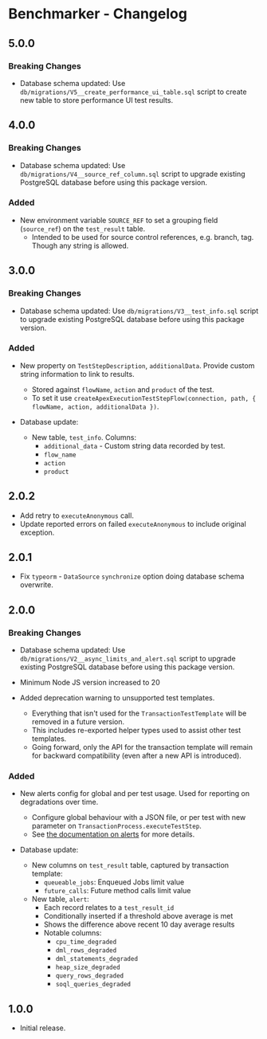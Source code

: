 # Benchmarker - Changelog

## 5.0.0

### Breaking Changes

- Database schema updated: Use `db/migrations/V5__create_performance_ui_table.sql` script to create new table to store performance UI test results.

## 4.0.0

### Breaking Changes

- Database schema updated: Use `db/migrations/V4__source_ref_column.sql` script to upgrade existing PostgreSQL database before using this package version.

### Added

- New environment variable `SOURCE_REF` to set a grouping field (`source_ref`) on the `test_result` table.
  - Intended to be used for source control references, e.g. branch, tag. Though any string is allowed.

## 3.0.0

### Breaking Changes

- Database schema updated: Use `db/migrations/V3__test_info.sql` script to upgrade existing PostgreSQL database before using this package version.

### Added

- New property on `TestStepDescription`, `additionalData`. Provide custom string information to link to results.
  - Stored against `flowName`, `action` and `product` of the test.
  - To set it use `createApexExecutionTestStepFlow(connection, path, { flowName, action, additionalData })`.

- Database update:
  - New table, `test_info`. Columns:
    - `additional_data` - Custom string data recorded by test.
    - `flow_name`
    - `action`
    - `product`

## 2.0.2

- Add retry to `executeAnonymous` call.
- Update reported errors on failed `executeAnonymous` to include original exception.

## 2.0.1

- Fix `typeorm` - `DataSource` `synchronize` option doing database schema overwrite.

## 2.0.0

### Breaking Changes

- Database schema updated: Use `db/migrations/V2__async_limits_and_alert.sql` script to upgrade existing PostgreSQL database before using this package version.

- Minimum Node JS version increased to 20

- Added deprecation warning to unsupported test templates.
  - Everything that isn't used for the `TransactionTestTemplate` will be removed in a future version.
  - This includes re-exported helper types used to assist other test templates.
  - Going forward, only the API for the transaction template will remain for backward compatibility (even after a new API is introduced).

### Added

- New alerts config for global and per test usage. Used for reporting on degradations over time.
  - Configure global behaviour with a JSON file, or per test with new parameter on `TransactionProcess.executeTestStep`.
  - See [the documentation on alerts](./docs/user/alerts.md) for more details.

- Database update:
  - New columns on `test_result` table, captured by transaction template:
    - `queueable_jobs`: Enqueued Jobs limit value
    - `future_calls`: Future method calls limit value
  - New table, `alert`:
    - Each record relates to a `test_result_id`
    - Conditionally inserted if a threshold above average is met
    - Shows the difference above recent 10 day average results
    - Notable columns:
      - `cpu_time_degraded`
      - `dml_rows_degraded`
      - `dml_statements_degraded`
      - `heap_size_degraded`
      - `query_rows_degraded`
      - `soql_queries_degraded`

## 1.0.0

- Initial release.
